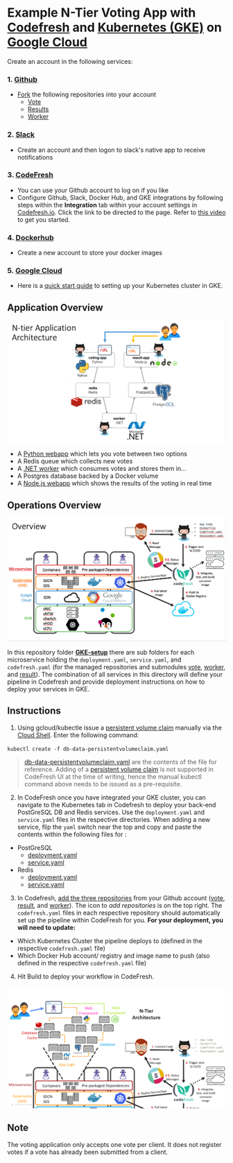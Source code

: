 Example N-Tier Voting App with [Codefresh](https://codefresh.io/kubernetes-deploy/) and [Kubernetes (GKE)](https://cloud.google.com/container-engine/) on [Google Cloud](https://cloud.google.com/why-google/)
=========

Create an account in the following services: 

### 1. [Github](https://github.com/)
  - [Fork](https://help.github.com/articles/fork-a-repo/) the following repositories into your account 
    - [Vote](https://github.com/MayankTahil/vote)
    - [Results](https://github.com/MayankTahil/result)
    - [Worker](https://github.com/MayankTahil/worker)

### 2. [Slack](https://slack.com/create)
  - Create an account and then logon to slack's native app to receive notifications

### 3. [CodeFresh](https://g.codefresh.io/signup)
  - You can use your Github account to log on if you like
  - Configure Github, Slack, Docker Hub, and GKE integrations by following steps within the **Integration** tab within your account settings in [Codefresh.io](https://g.codefresh.io/account/integration). Click the link to be directed to the page. Refer to [this video](https://www.youtube.com/watch?v=H0qDASqgg8k) to get you started.

### 4. [Dockerhub](https://hub.docker.com/)
  - Create a new account to store your docker images

### 5. [Google Cloud](https://cloud.google.com/why-google/)
  - Here is a [quick start guide](./GKE-setup/README.md) to setting up your Kubernetes cluster in GKE.

Application Overview
-----

![Architecture diagram](./images/application.png)

* A [Python webapp](https://github.com/MayankTahil/vote) which lets you vote between two options
* A Redis queue which collects new votes
* A [.NET worker](https://github.com/MayankTahil/worker) which consumes votes and stores them in…
* A Postgres database backed by a Docker volume
* A [Node.js webapp](https://github.com/MayankTahil/result) which shows the results of the voting in real time

Operations Overview
-----

![Operations diagram](./images/overview.png)

In this repository folder [**GKE-setup**](./GKE-setup) there are sub folders for each microservice holding the `deployment.yaml`, `service.yaml`, and `codefresh.yaml` (for the managed repositories and submodules [vote](../vote), [worker](../worker), and [result](../result)). The combination of all services in this directory will define your pipeline in Codefresh and provide deployment instructions on how to deploy your services in GKE.

Instructions
----

1. Using gcloud/kubectle issue a [persistent volume claim](https://kubernetes.io/docs/concepts/storage/persistent-volumes/#persistentvolumeclaims) manually via the [Cloud Shell](https://cloud.google.com/shell/docs/quickstart). Enter the following command:

`kubectl create -f db-data-persistentvolumeclaim.yaml`
  > [db-data-persistentvolumeclaim.yaml](./db/persistentvolumeclaim.yaml) are the contents of the file for reference.
 Adding of a [persistent volume claim](https://kubernetes.io/docs/concepts/storage/persistent-volumes/#persistentvolumeclaims) is not supported in CodeFresh UI at the time of writing, hence the manual kubectl command above needs to be issued as a pre-requisite.

2. In CodeFresh once you have integrated your GKE cluster, you can navigate to the Kubernetes tab in Codefresh to deploy your back-end PostGreSQL DB and Redis services. Use the `deployment.yaml` and `service.yaml` files in the respective directories. When adding a new service, flip the `yaml` switch near the top and copy and paste the contents within the following files for : 
  - PostGreSQL
    - [deployment.yaml](./db/deployment.yaml)
    - [service.yaml](./db/service.yaml)
  - Redis
    - [deployment.yaml](./redis/deployment.yaml)
    - [service.yaml](./redis/service.yaml)

3. In Codefresh, [add the three repositories](https://g.codefresh.io/repositories?filter=view:all;mode:grid) from your Github account ([vote](https://github.com/MayankTahil/vote), [result](https://github.com/MayankTahil/result), and [worker](https://github.com/MayankTahil/worker)). The icon to *add repositories* is on the top right. The `codefresh.yaml` files in each respective repository should automatically set up the pipeline within CodeFresh for you. **For your deployment, you will need to update:**
  * Which Kubernetes Cluster the pipeline deploys to (defined in the respective `codefresh.yaml` file)
  * Which Docker Hub account/ registry and image name to push (also defined in the respective `codefresh.yaml` file)

4. Hit Build to deploy your workflow in CodeFresh.

![microservices](./images/n-tier-app.png)

Note
----

The voting application only accepts one vote per client. It does not register votes if a vote has already been submitted from a client.
